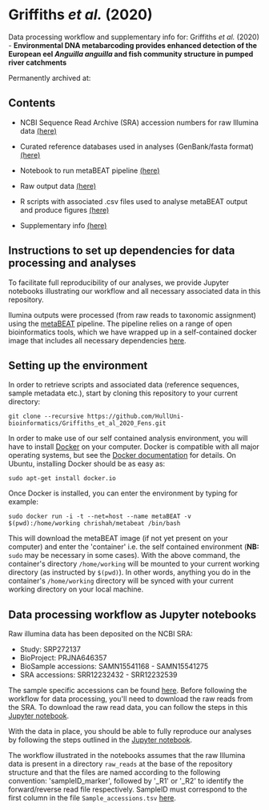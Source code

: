 # Griffiths *et al.* (2020)
Data processing workflow and supplementary info for:
Griffiths *et al.* (2020) - **Environmental DNA metabarcoding provides enhanced detection of the European eel *Anguilla anguilla* and fish community structure in pumped river catchments**

Permanently archived at:

## Contents

- NCBI Sequence Read Archive (SRA) accession numbers for raw Illumina data [(here)](https://github.com/NPGriffiths/Griffiths_et_al_2020_Fens/blob/master/Data/Sample_accessions.tsv)

- Curated reference databases used in analyses (GenBank/fasta format) [(here)](https://github.com/NPGriffiths/Griffiths_et_al_2020_Fens/tree/master/Reference_DBs)

- Notebook to run metaBEAT pipeline [(here)](https://github.com/NPGriffiths/Griffiths_et_al_2020_Fens/blob/master/Jupyter_notebooks/Fens_2017_metaBEAT.ipynb)

- Raw output data [(here)](https://github.com/NPGriffiths/Griffiths_et_al_2020_Fens/blob/master/Data/Raw_Data)

- R scripts with associated .csv files used to analyse metaBEAT output and produce figures [(here)](https://github.com/NPGriffiths/Griffiths_et_al_2020_Fens/tree/master/R_scripts)

- Supplementary info [(here)](https://github.com/NPGriffiths/Griffiths_et_al_2020_Fens/tree/master/Data/Supp_Info)


## Instructions to set up dependencies for data processing and analyses
To facilitate full reproducibility of our analyses, we provide Jupyter notebooks illustrating our workflow and all necessary associated data in this repository.

llumina outputs were processed (from raw reads to taxonomic assignment) using the [metaBEAT](https://github.com/HullUni-bioinformatics/metaBEAT) pipeline. The pipeline relies on a range of open bioinformatics tools, which we have wrapped up in a self-contained docker image that includes all necessary dependencies [here](https://hub.docker.com/r/chrishah/metabeat/).

## Setting up the environment
In order to retrieve scripts and associated data (reference sequences, sample metadata etc.), start by cloning this repository to your current directory:

```
git clone --recursive https://github.com/HullUni-bioinformatics/Griffiths_et_al_2020_Fens.git
```
In order to make use of our self contained analysis environment, you will have to install [Docker](https://www.docker.com/) on your computer. 
Docker is compatible with all major operating systems, but see the [Docker documentation](https://docs.docker.com/) for details. On Ubuntu, installing Docker should be as easy as:
```
sudo apt-get install docker.io
```

Once Docker is installed, you can enter the environment by typing for example:
```
sudo docker run -i -t --net=host --name metaBEAT -v $(pwd):/home/working chrishah/metabeat /bin/bash
```
This will download the metaBEAT image (if not yet present on your computer) and enter the 'container' i.e. the self contained environment (**NB:** ```sudo``` may be necessary in some cases). With the above command, the container's directory ```/home/working``` will be mounted to your current working directory (as instructed by ```$(pwd)```). In other words, anything you do in the container's ```/home/working``` directory will be synced with your current working directory on your local machine.


## Data processing workflow as Jupyter notebooks
Raw illumina data has been deposited on the NCBI SRA:
- Study: SRP272137
- BioProject: PRJNA646357
- BioSample accessions: SAMN15541168 - SAMN15541275
- SRA accessions: SRR12232432 - SRR12232539 

The sample specific accessions can be found [here](https://github.com/NPGriffiths/Griffiths_et_al_2020_Fens/blob/master/Data/Sample_accessions.tsv). Before following the workflow for data processing, you'll need to download the raw reads from the SRA. To download the raw read data, you can follow the steps in this [Jupyter notebook](https://github.com/NPGriffiths/Griffiths_et_al_2020_Fens/blob/master/Jupyter_notebooks/How_to_download_from_SRA.ipynb).

With the data in place, you should be able to fully reproduce our analyses by following the steps outlined in the [Jupyter notebook](https://github.com/NPGriffiths/Griffiths_et_al_2020_Fens/blob/master/Jupyter_notebooks/Fens_2017_metaBEAT.ipynb).

The workflow illustrated in the notebooks assumes that the raw Illumina data is present in a directory ```raw_reads``` at the base of the repository structure and that the files are named according to the following convention: 'sampleID_marker', followed by '_R1' or '_R2' to identify the forward/reverse read file respectively. SampleID must correspond to the first column in the file ```Sample_accessions.tsv``` [here](https://github.com/NPGriffiths/Griffiths_et_al_2020_Fens/blob/master/Data/Sample_accessions.tsv).
